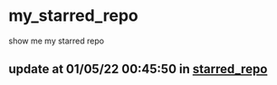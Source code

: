 # my_starred_repo
show me my starred repo

update at 01/05/22 00:45:50 in [starred_repo](./index.html)
---

